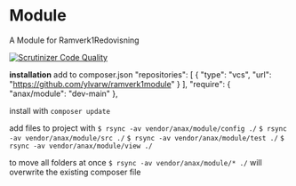 Module
============================

A Module for Ramverk1Redovisning


[![Scrutinizer Code Quality](https://scrutinizer-ci.com/g/ylvarw/Ramverk1Module/badges/quality-score.png?b=main)](https://scrutinizer-ci.com/g/ylvarw/Ramverk1Module/?branch=main)




__installation__
add to composer.json
    "repositories": [
        {
            "type": "vcs",
            "url": "https://github.com/ylvarw/ramverk1module"
        }
    ],
    "require": {
        "anax/module": "dev-main"
    },

install with `composer update`

add files to project with
```$ rsync -av vendor/anax/module/config ./```
```$ rsync -av vendor/anax/module/src ./```
```$ rsync -av vendor/anax/module/test ./```
```$ rsync -av vendor/anax/module/view ./```


to move all folders at once
```$ rsync -av vendor/anax/module/* ./```
will overwrite the existing composer file
